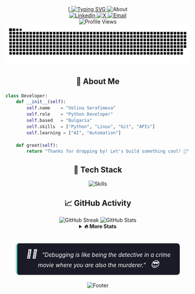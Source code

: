 <div align="center">
<!-- Add animated typing effects, emoji, and better typography -->
[<a href="https://git.io/typing-svg" align="center">
  <img
    src="https://readme-typing-svg.demolab.com/?font=Fira%20Code&weight=600&size=35&duration=4000&pause=500&color=7AA2F7&center=true&width=600&lines=Hi%20there%21%20%F0%9F%91%8B;I%27m%20Velina%20Serafimova;Welcome%20to%20my%20Profile%20%F0%9F%9A%80"
    alt="Typing SVG"
  />
</a>

<!-- Custom coded banner with gradient and icons -->
<img src="https://readme-typing-svg.demolab.com?font=Fira+Code&size=24&duration=1000&pause=500&color=73DACA&center=true&vCenter=true&multiline=true&width=600&height=125&lines=Python+Developer+%F0%9F%90%8D;Linux+Enthusiast+%F0%9F%90%A7;Tech+Explorer+%E2%AD%90" alt="About" />
<div>
  <a href="https://www.linkedin.com/in/velina-serafimova-217095116" target="_blank">
    <img src="https://img.shields.io/badge/LinkedIn-0077B5?style=for-the-badge&logo=linkedin&logoColor=white" alt="LinkedIn"/>
  </a>
  <a href="https://x.com/vivitoa3" target="_blank">
    <img src="https://img.shields.io/badge/X-000000?style=for-the-badge&logo=x&logoColor=white" alt="X"/>
  </a>
  <a href="mailto:vivi.serafimova@gmail.com">
    <img src="https://img.shields.io/badge/Gmail-D14836?style=for-the-badge&logo=gmail&logoColor=white" alt="Email"/>
  </a>
  <br>
  <img src="https://komarev.com/ghpvc/?username=vivitoa&style=for-the-badge&color=7aa2f7&base=73891" alt="Profile Views" />
</div>
<!-- Snake animation -->
<img src="https://github.com/vivitoa/vivitoa/blob/main/github-contribution-grid-snake-dark.svg" alt="Snake animation" />

</div>

<div align="center">
  
## 💫 About Me
</div>

```python
class Developer:
    def __init__(self):
        self.name    = "Velina Serafimova"
        self.role    = "Python Developer"
        self.based   = "Bulgaria"
        self.skills  = ["Python", "Linux", "Git", "APIs"]
        self.learning = ["AI", "Automation"]
    
    def greet(self):
        return "Thanks for dropping by! Let's build something cool! 👋"
```

<div align="center">

## 🚀 Tech Stack
<img src="https://skillicons.dev/icons?i=python,linux,git,postman,html,css" alt="Skills" />

## 📈 GitHub Activity
<img src="https://github-readme-streak-stats.herokuapp.com/?user=vivitoa&theme=tokyonight&hide_border=true&background=1a1b27&stroke=7aa2f7&ring=73daca&fire=ff9e64&currStreakNum=7aa2f7&sideNums=7aa2f7&currStreakLabel=7aa2f7&sideLabels=7aa2f7&dates=a9b1d6" alt="GitHub Streak"/>
<!-- Stats card -->
<img src="https://github-readme-stats.vercel.app/api?username=vivitoa&theme=tokyonight&hide_border=true&include_all_commits=true" alt="GitHub Stats" />
<details>
<summary><b>🔥 More Stats</b></summary>
<br>
<img src="https://github-readme-stats.vercel.app/api/top-langs/?username=vivitoa&theme=tokyonight&hide_border=true&include_all_commits=true&count_private=true&layout=compact&bg_color=1a1b27&title_color=7aa2f7&text_color=ffffff" alt="Top Languages"/>
<br><br>
<img src="https://github-contributor-stats.vercel.app/api?username=vivitoa&limit=5&theme=tokyonight&hide_border=true&combine_all_yearly_contributions=true&bg_color=1a1b27" alt="Top Contributed Repos"/>
</details>

<br>
<div align="center"> <blockquote style="background-color:#1a1b27; border-left: 4px solid #73daca; padding: 15px 20px; margin: 20px auto; border-radius: 8px; max-width: 80%; color: #ffffff; font-style: italic; font-size: 1.1em;"> <span style="font-size:1.5em; margin-right: 8px;">🕵️‍♀️</span> "Debugging is like being the detective in a crime movie where you are also the murderer." <span style="font-size:1.5em; margin-left: 8px;">😎</span> </blockquote> </div>

![Footer](https://capsule-render.vercel.app/api?type=waving&color=1a1b27&height=100&section=footer)

</div>
